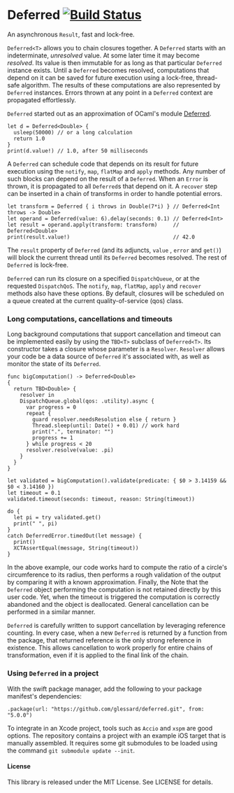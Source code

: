# Deferred [![Build Status](https://travis-ci.org/glessard/deferred.svg?branch=master)](https://travis-ci.org/glessard/deferred)
An asynchronous `Result`, fast and lock-free.

`Deferred<T>` allows you to chain closures together. A `Deferred` starts with an indeterminate, *unresolved* value. At some later time it may become *resolved*. Its value is then immutable for as long as that particular `Deferred` instance exists.
Until a `Deferred` becomes resolved, computations that depend on it can be saved for future execution using a lock-free, thread-safe algorithm. The results of these computations are also represented by `Deferred` instances. Errors thrown at any point in a `Deferred` context are propagated effortlessly.

`Deferred` started out as an approximation of OCaml's module [Deferred](https://ocaml.janestreet.com/ocaml-core/111.25.00/doc/async_kernel/#Deferred).

```
let d = Deferred<Double> {
  usleep(50000) // or a long calculation
  return 1.0
}
print(d.value!) // 1.0, after 50 milliseconds
```

A `Deferred` can schedule code that depends on its result for future execution using the `notify`,  `map`, `flatMap` and `apply` methods. Any number of such blocks can depend on the result of a `Deferred`. When an `Error` is thrown, it is propagated to all `Deferred`s that depend on it. A `recover` step can  be inserted in a chain of transforms in order to handle potential errors.

```
let transform = Deferred { i throws in Double(7*i) } // Deferred<Int throws -> Double>
let operand = Deferred(value: 6).delay(seconds: 0.1) // Deferred<Int>
let result = operand.apply(transform: transform)     // Deferred<Double>
print(result.value!)                                 // 42.0
```
The `result` property of `Deferred` (and its adjuncts, `value` , `error` and `get()`) will block the current thread until its `Deferred` becomes resolved. The rest of `Deferred` is lock-free.

`Deferred` can run its closure on a specified `DispatchQueue`, or at the requested `DispatchQoS`. The `notify`, `map`, `flatMap`, `apply` and `recover` methods also have these options. By default, closures will be scheduled on a queue created at the current quality-of-service (qos) class.


### Long computations, cancellations and timeouts

Long background computations that support cancellation and timeout can be implemented easily by using the `TBD<T>` subclass of `Deferred<T>`. Its constructor takes a closure whose parameter is a `Resolver`. `Resolver` allows your code be a data source of `Deferred` it's associated with, as well as monitor the state of its `Deferred`.

    func bigComputation() -> Deferred<Double>
    {
      return TBD<Double> {
        resolver in
        DispatchQueue.global(qos: .utility).async {
          var progress = 0
          repeat {
            guard resolver.needsResolution else { return }
            Thread.sleep(until: Date() + 0.01) // work hard
            print(".", terminator: "")
            progress += 1
          } while progress < 20
          resolver.resolve(value: .pi)
        }
      }
    }

    let validated = bigComputation().validate(predicate: { $0 > 3.14159 && $0 < 3.14160 })
    let timeout = 0.1
    validated.timeout(seconds: timeout, reason: String(timeout))

    do {
      let pi = try validated.get()
      print(" ", pi)
    }
    catch DeferredError.timedOut(let message) {
      print()
      XCTAssertEqual(message, String(timeout))
    }

In the above example, our code works hard to compute the ratio of a circle's circumference to its radius, then performs a rough validation of the output by comparing it with a known approximation. Finally, the  Note that the `Deferred` object performing the computation is not retained directly by this user code. Yet, when the timeout is triggered the computation is correctly abandoned and the object is deallocated. General cancellation can be performed in a similar manner.

`Deferred` is carefully written to support cancellation by leveraging reference counting. In every case, when a new `Deferred` is returned by a function from the package, that returned reference is the only strong reference in existence. This allows cancellation to work properly for entire chains of transformation, even if it is applied to the final link of the chain.

### Using `Deferred` in a project

With the swift package manager, add the following to your package manifest's dependencies:

    .package(url: "https://github.com/glessard/deferred.git", from: "5.0.0")

To integrate in an Xcode project, tools such as `Accio` and `xspm` are good options. The repository contains a project with an example iOS target that is manually assembled. It requires some git submodules to be loaded using the command `git submodule update --init`.

#### License

This library is released under the MIT License. See LICENSE for details.
